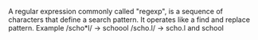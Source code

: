 A regular expression commonly called "regexp", is a sequence of characters that define a search pattern. It operates like a find and replace pattern.
Example /scho*l/ -> schoool
	/scho.l/ -> scho.l and school
